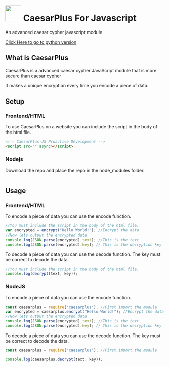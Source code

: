 # <img src="https://img.icons8.com/fluency/240/000000/key-security.png" width="50px"/> CaesarPlus For Javascript
An advanced caesar cypher javascript module

[Click Here to go to python version](https://github.com/Proactive-Development/CaesarPlus)
## What is CaesarPlus
CaesarPlus is a advanced caesar cypher JavaScript module that is more secure than caesar cypher 

It makes a unique encryption every time you encode a piece of data.

## Setup

### Frontend/HTML
To use CaesarPlus on a website you can include the script in the body of the html file.

```html
<!-- CaesarPlus-JS Proactive Development -->
<script src="" async></script>
```

### Nodejs
Download the repo and place the repo in the node_modules folder.

```bash

```

## Usage

### Frontend/HTML

To encode a piece of data you can use the encode function.

```js
//You must include the script in the body of the html file.
var encrypted = encrypt("Hello World!"); //Encrypt the data
//Now lets output the encrypted data
console.log(JSON.parse(encrypted).text); //This is the text
console.log(JSON.parse(encrypted).key); // This is the decryption key
```
To decode a piece of data you can use the decode function. The key must be correct to decode the data.

```js
//You must include the script in the body of the html file.
console.log(decrypt(text, key));
```


### NodeJS
To encode a piece of data you can use the encode function.

```js
const caesarplus = require('caesarplus'); //First import the module
var encrypted = caesarplus.encrypt("Hello World!"); //Encrypt the data
//Now lets output the encrypted data
console.log(JSON.parse(encrypted).text); //This is the text
console.log(JSON.parse(encrypted).key); // This is the decryption key
```
To decode a piece of data you can use the decode function. The key must be correct to decode the data.

```js
const caesarplus = require('caesarplus'); //First import the module

console.log(caesarplus.decrypt(text, key));
```
